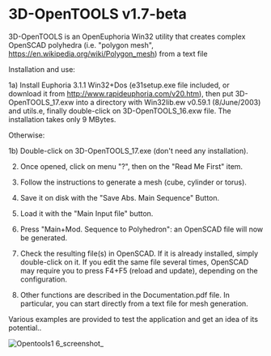 # 3D-OpenTOOLS v1.7-beta
3D-OpenTOOLS is an OpenEuphoria Win32 utility that creates complex OpenSCAD polyhedra (i.e. "polygon mesh", https://en.wikipedia.org/wiki/Polygon_mesh) from a text file

Installation and use:

1a) Install Euphoria 3.1.1 Win32+Dos (e31setup.exe file included, or download it from http://www.rapideuphoria.com/v20.htm), then put 3D-OpenTOOLS_17.exw into a directory with Win32lib.ew v0.59.1 (8/June/2003) and utils.e, finally double-click on 3D-OpenTOOLS_16.exw file. The installation takes only 9 MBytes.

Otherwise:

1b) Double-click on 3D-OpenTOOLS_17.exe (don't need any installation).

2) Once opened, click on menu "?", then on the "Read Me First" item.

3) Follow the instructions to generate a mesh (cube, cylinder or torus).

4) Save it on disk with the "Save Abs. Main Sequence" Button.

5) Load it with the "Main Input file" button.

6) Press "Main+Mod. Sequence to Polyhedron": an OpenSCAD file will now be generated.

5) Check the resulting file(s) in OpenSCAD. If it is already installed, simply double-click on it. If you edit the same file several times, OpenSCAD may require you to press F4+F5 (reload and update), depending on the configuration.

6) Other functions are described in the Documentation.pdf file. In particular, you can start directly from a text file for mesh generation.

Various examples are provided to test the application and get an idea of its potential..

![Opentools1 6_screenshot_](https://github.com/McGyverItaly/3D-OpenTOOLS/assets/71947114/a3cb080a-4da8-466e-a692-60bf34d4086d)
